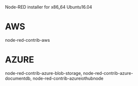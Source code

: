 Node-RED installer for x86_64 Ubuntu16.04


# AWS
 node-red-contrib-aws

# AZURE
 node-red-contrib-azure-blob-storage, node-red-contrib-azure-documentdb, node-red-contrib-azureiothubnode

